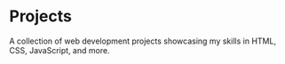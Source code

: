# Projects
A collection of web development projects showcasing my skills in HTML, CSS, JavaScript, and more.
